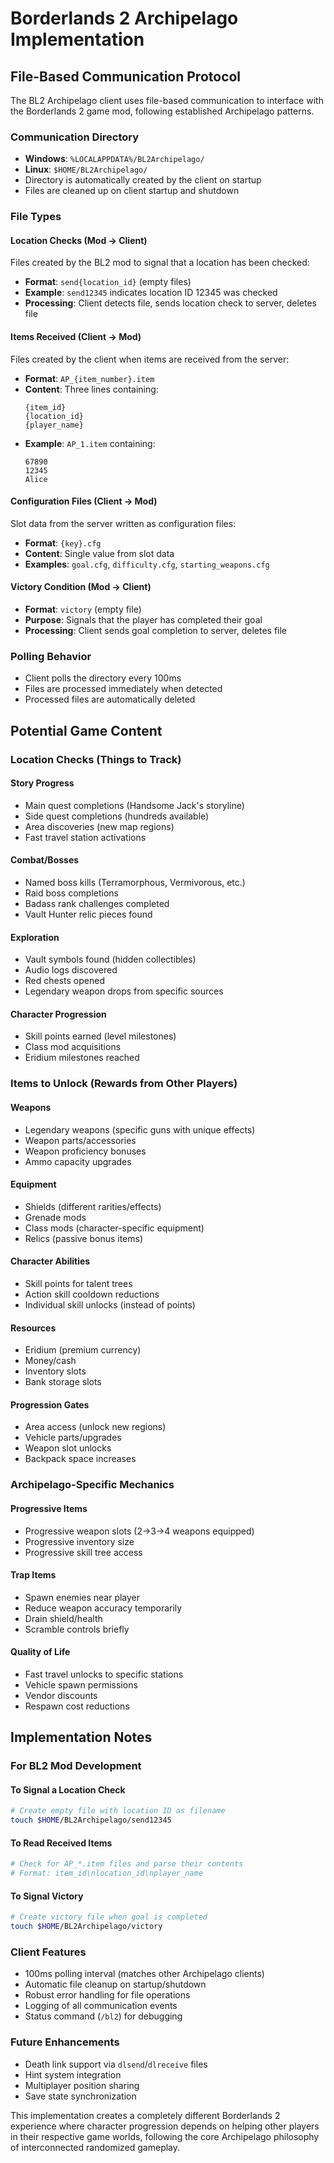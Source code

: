 # Borderlands 2 Archipelago Implementation

## File-Based Communication Protocol

The BL2 Archipelago client uses file-based communication to interface with the Borderlands 2 game mod, following established Archipelago patterns.

### Communication Directory
- **Windows**: `%LOCALAPPDATA%/BL2Archipelago/`
- **Linux**: `$HOME/BL2Archipelago/`
- Directory is automatically created by the client on startup
- Files are cleaned up on client startup and shutdown

### File Types

#### Location Checks (Mod → Client)
Files created by the BL2 mod to signal that a location has been checked:
- **Format**: `send{location_id}` (empty files)
- **Example**: `send12345` indicates location ID 12345 was checked
- **Processing**: Client detects file, sends location check to server, deletes file

#### Items Received (Client → Mod)
Files created by the client when items are received from the server:
- **Format**: `AP_{item_number}.item`
- **Content**: Three lines containing:
  ```
  {item_id}
  {location_id}
  {player_name}
  ```
- **Example**: `AP_1.item` containing:
  ```
  67890
  12345
  Alice
  ```

#### Configuration Files (Client → Mod)
Slot data from the server written as configuration files:
- **Format**: `{key}.cfg`
- **Content**: Single value from slot data
- **Examples**: `goal.cfg`, `difficulty.cfg`, `starting_weapons.cfg`

#### Victory Condition (Mod → Client)
- **Format**: `victory` (empty file)
- **Purpose**: Signals that the player has completed their goal
- **Processing**: Client sends goal completion to server, deletes file

### Polling Behavior
- Client polls the directory every 100ms
- Files are processed immediately when detected
- Processed files are automatically deleted

## Potential Game Content

### Location Checks (Things to Track)

#### Story Progress
- Main quest completions (Handsome Jack's storyline)
- Side quest completions (hundreds available)
- Area discoveries (new map regions)
- Fast travel station activations

#### Combat/Bosses
- Named boss kills (Terramorphous, Vermivorous, etc.)
- Raid boss completions
- Badass rank challenges completed
- Vault Hunter relic pieces found

#### Exploration
- Vault symbols found (hidden collectibles)
- Audio logs discovered
- Red chests opened
- Legendary weapon drops from specific sources

#### Character Progression
- Skill points earned (level milestones)
- Class mod acquisitions
- Eridium milestones reached

### Items to Unlock (Rewards from Other Players)

#### Weapons
- Legendary weapons (specific guns with unique effects)
- Weapon parts/accessories
- Weapon proficiency bonuses
- Ammo capacity upgrades

#### Equipment
- Shields (different rarities/effects)
- Grenade mods
- Class mods (character-specific equipment)
- Relics (passive bonus items)

#### Character Abilities
- Skill points for talent trees
- Action skill cooldown reductions
- Individual skill unlocks (instead of points)

#### Resources
- Eridium (premium currency)
- Money/cash
- Inventory slots
- Bank storage slots

#### Progression Gates
- Area access (unlock new regions)
- Vehicle parts/upgrades
- Weapon slot unlocks
- Backpack space increases

### Archipelago-Specific Mechanics

#### Progressive Items
- Progressive weapon slots (2→3→4 weapons equipped)
- Progressive inventory size
- Progressive skill tree access

#### Trap Items
- Spawn enemies near player
- Reduce weapon accuracy temporarily
- Drain shield/health
- Scramble controls briefly

#### Quality of Life
- Fast travel unlocks to specific stations
- Vehicle spawn permissions
- Vendor discounts
- Respawn cost reductions

## Implementation Notes

### For BL2 Mod Development

#### To Signal a Location Check
```bash
# Create empty file with location ID as filename
touch $HOME/BL2Archipelago/send12345
```

#### To Read Received Items
```bash
# Check for AP_*.item files and parse their contents
# Format: item_id\nlocation_id\nplayer_name
```

#### To Signal Victory
```bash
# Create victory file when goal is completed
touch $HOME/BL2Archipelago/victory
```

### Client Features
- 100ms polling interval (matches other Archipelago clients)
- Automatic file cleanup on startup/shutdown
- Robust error handling for file operations
- Logging of all communication events
- Status command (`/bl2`) for debugging

### Future Enhancements
- Death link support via `dlsend`/`dlreceive` files
- Hint system integration
- Multiplayer position sharing
- Save state synchronization

This implementation creates a completely different Borderlands 2 experience where character progression depends on helping other players in their respective game worlds, following the core Archipelago philosophy of interconnected randomized gameplay.